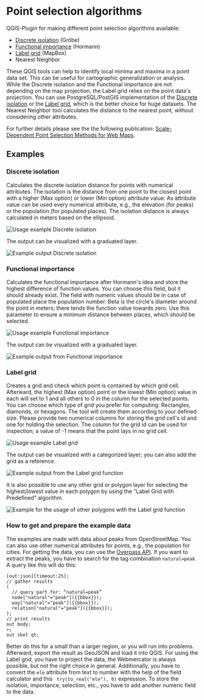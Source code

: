 # Point selection algorithms

QGIS-Plugin for making different point selection algorithms available:

 - [Discrete isolation](https://doi.org/10.1007/s42489-021-00079-y) (Gröbe)
 - [Functional importance](http://imagico.de/map/osm_populated_en.php) (Hormann)
 - [Label grid](https://github.com/mapbox/postgis-vt-util/blob/master/src/LabelGrid.sql) (MapBox)
 - Nearest Neighbor 
 
These QGIS tools can help to identify local minima and maxima in a point data set. This can be useful for cartographic generalization or analysis. While the Discrete isolation and the Functional importance are not depending on the map projection, the Label grid relies on the point data's projection. You can use PostgreSQL/PostGIS implementation of the [Discrete isolation](https://github.com/MathiasGroebe/discrete_isolation) or the [Label grid](https://github.com/mapbox/postgis-vt-util/blob/master/src/LabelGrid.sql), which is the better choice for huge datasets. The Nearest Neighbor tool calculates the distance to the nearest point, without considering other attributes.

For further details please see the the following publication: [Scale-Dependent Point Selection Methods for Web Maps](https://doi.org/10.1007/s42489-021-00079-y).

## Examples

### Discrete isolation

Calculates the discrete isolation distance for points with numerical attributes. The isolation is the distance from one point to the closest point with a higher (Max option) or lower (Min option) attribute value. As attribute value can be used every numerical attribute, e.g., the elevation (for peaks) or the population (for populated places). The isolation distance is always calculated in meters based on the ellipsoid.

![Usage example Discrete isolation](example_images/discrete_isolation_gui.png)

The output can be visualized with a graduated layer.

![Example output Discrete isolation](example_images/discrete_isolation_example.png)

### Functional importance

Calculates the functional importance after Hormann's idea and store the highest difference of function values. You can choose this field, but it should already exist. The field with numeric values should be in case of populated place the population number. Beta is the circle's diameter around the point in meters; there tends the function value towards zero. Use this parameter to ensure a minimum distance between places, which should be selected.

![Usage example Functional importance](example_images/functional_importance_gui.png)

The output can be visualized with a graduated layer.

![Example output from Functional importance](example_images/functional_importance_example.png)

### Label grid

Creates a grid and check which point is contained by which grid cell. Afterward, the highest (Max option) point or the lowest (Min option) value in each will set to 1 and all others to 0 in the column for the selected points. You can choose which type of grid you prefer for computing: Rectangles, diamonds, or hexagons. The tool will create them according to your defined size. Please provide two numerical columns for storing the grid cell's id and one for holding the selection. The column for the grid id can be used for inspection; a value of -1 means that the point lays in no grid cell.

![Usage example Label grid](example_images/label_grid_gui.png)

The output can be visualized with a categorized layer; you can also add the grid as a reference.

![Example output from the Label grid function](example_images/label_grid_example.png)

It is also possible to use any other grid or polygon layer for selecting the highest/lowest value in each polygon by using the "Label Grid with Predefined" algorithm.

![Example for the usage of other polygons with the Label grid function](example_images/label_grid_predefined_grid.png)

### How to get and prepare the example data

The examples are made with data about peaks from OpenStreetMap. You can also use other numerical attributes for points, e.g., the population for cities. For getting the data, you can use the [Overpass API](https://overpass-turbo.eu/). If you want to extract the peaks, you have to search for the tag combination `natural=peak`. A query like this will do this:

```
[out:json][timeout:25];
// gather results
(
  // query part for: “natural=peak”
  node["natural"="peak"]({{bbox}});
  way["natural"="peak"]({{bbox}});
  relation["natural"="peak"]({{bbox}});
);
// print results
out body;
>;
out skel qt;
```

Better do this for a small than a larger region, or you will run into problems. Afterward, export the result as GeoJSON and load it into QGIS. For using the Label grid, you have to project the data, the Webmercator is always possible, but not the right choice in general. Additionally, you have to convert the `ele` attribute from text to number with the help of the field calculator and this ` try(to_real("ele"), 0)` expression. To store the isolation, importance, selection, etc., you have to add another numeric field to the data.
